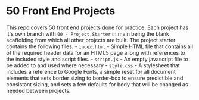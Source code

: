 # 50 Front End Projects

This repo covers 50 front end projects done for practice. 
Each project has it's own branch with `00 - Project Starter` in main being the blank scaffolding from which all other projects are built. 
The project starter contains the following files.
    - `index.html` - Simple HTML file that contains all of the required header data for an HTML5 page allong with references to the included style and script files.
    - `script.js` - An empty javascript file to be added to and used where necessary
    - `style.css` - A stylesheet that includes a reference to Google Fonts, a simple reset for all document elements that sets border sizing to border-box to ensure predictible and consistant sizing, and sets a few defaults for body that will be changed as needed between projects.